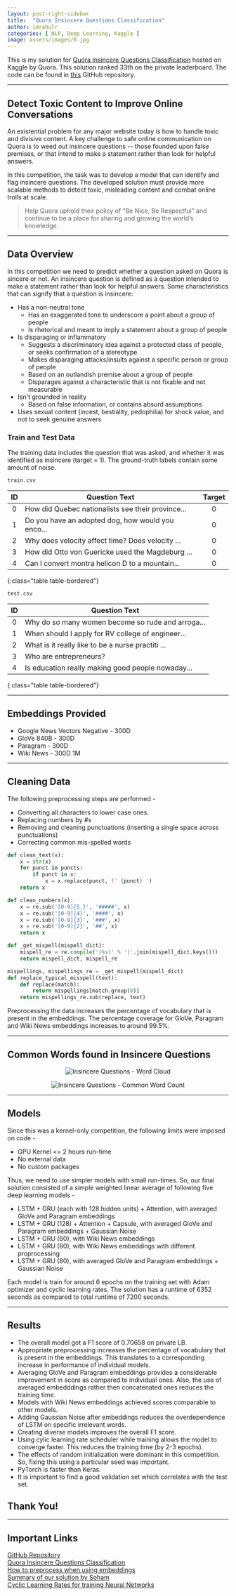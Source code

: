 ```yaml
---
layout: post-right-sidebar
title:  "Quora Insincere Questions Classification"
author: imrahulr
categories: [ NLP, Deep Learning, Kaggle ]
image: assets/images/6.jpg
---
```

This is my solution for <a href="https://www.kaggle.com/c/quora-insincere-questions-classification">Quora Insincere Questions Classification</a> hosted on Kaggle by Quora. This solution ranked 33th on the private leaderboard. The code can be found in <a href="https://github.com/imrahulr/Quora-Insincere-Questions">this</a> GitHub repository.

---

## Detect Toxic Content to Improve Online Conversations

An existential problem for any major website today is how to handle toxic and divisive content. A key challenge to safe online communication on Quora is to weed out insincere questions -- those founded upon false premises, or that intend to make a statement rather than look for helpful answers.

In this competition, the task was to develop a model that can identify and flag insincere questions. The developed solution must provide more scalable methods to detect toxic, misleading content and combat online trolls at scale. 

>Help Quora uphold their policy of “Be Nice, Be Respectful” and continue to be a place for sharing and growing the world’s knowledge.

---

## Data Overview

In this competition we need to predict whether a question asked on Quora is sincere or not.
An insincere question is defined as a question intended to make a statement rather than look for helpful answers. Some characteristics that can signify that a question is insincere:
- Has a non-neutral tone
  - Has an exaggerated tone to underscore a point about a group of people
  - Is rhetorical and meant to imply a statement about a group of people
- Is disparaging or inflammatory
  - Suggests a discriminatory idea against a protected class of people, or seeks confirmation of a stereotype
  - Makes disparaging attacks/insults against a specific person or group of people
  - Based on an outlandish premise about a group of people
  - Disparages against a characteristic that is not fixable and not measurable 
- Isn't grounded in reality
  - Based on false information, or contains absurd assumptions
- Uses sexual content (incest, bestiality, pedophilia) for shock value, and not to seek genuine answers

### Train and Test Data

The training data includes the question that was asked, and whether it was identified as insincere (target = 1). The ground-truth labels contain some amount of noise.

`train.csv`

| ID | Question Text | Target |
|:--:|--------------|:----:|
| 0 |	How did Quebec nationalists see their province... | 0 |
| 1 |	Do you have an adopted dog, how would you enco... | 0 |
| 2 |	Why does velocity affect time? Does velocity  ... | 0 |
| 3 |	How did Otto von Guericke used the Magdeburg ...  | 0 |
| 4 |	Can I convert montra helicon D to a mountain... | 0 |
{:class="table table-bordered"}

`test.csv`

| ID | Question Text |
|:--:|--------------|
| 0 |	Why do so many women become so rude and arroga... |
| 1 |	When should I apply for RV college of engineer... |
| 2 |	What is it really like to be a nurse practiti ... |
| 3 |	Who are entrepreneurs? |
| 4 |	Is education really making good people nowaday... |
{:class="table table-bordered"}

---

## Embeddings Provided

- Google News Vectors Negative - 300D
- GloVe 840B - 300D
- Paragram - 300D
- Wiki News - 300D 1M

---

## Cleaning Data

The following preprocessing steps are performed - 
- Converting all characters to lower case ones.
- Replacing numbers by #s
- Removing and cleaning punctuations (inserting a single space across punctuations)
- Correcting common mis-spelled words

```python
def clean_text(x):
    x = str(x)
    for punct in puncts:
        if punct in x:
            x = x.replace(punct, f' {punct} ')
    return x

def clean_numbers(x):
    x = re.sub('[0-9]{5,}', '#####', x)
    x = re.sub('[0-9]{4}', '####', x)
    x = re.sub('[0-9]{3}', '###', x)
    x = re.sub('[0-9]{2}', '##', x)
    return x

def _get_mispell(mispell_dict):
    mispell_re = re.compile('(%s)' % '|'.join(mispell_dict.keys()))
    return mispell_dict, mispell_re

mispellings, mispellings_re = _get_mispell(mispell_dict)
def replace_typical_misspell(text):
    def replace(match):
        return mispellings[match.group(0)]
    return mispellings_re.sub(replace, text)
```

Preprocessing the data increases the percentage of vocabulary that is present in the embeddings. The percentage coverage for GloVe, Paragram and Wiki News embeddings increases to around 99.5%.

---

## Common Words found in Insincere Questions 

<p align="center">
<img src="{{ site.baseurl }}/assets/images/quora/2.jpg" alt="Insincere Questions - Word Cloud"/>
</p>

<p align="center">
<img src="{{ site.baseurl }}/assets/images/quora/1.png" alt="Insincere Questions - Common Word Count"/></p>

---

## Models

Since this was a kernel-only competition, the following limits were imposed on code -
- GPU Kernel <= 2 hours run-time
- No external data 
- No custom packages

Thus, we need to use simpler models with small run-times. So, our final solution consisted of a simple weighted linear average of following five deep learning models - 
- LSTM + GRU (each with 128 hidden units) + Attention, with averaged GloVe and Paragram embeddings
- LSTM + GRU (128) + Attention + Capsule, with averaged GloVe and Paragram embeddings + Gaussian Noise
- LSTM + GRU (60), with Wiki News embeddings
- LSTM + GRU (80), with Wiki News embeddings with different proprocessing
- LSTM + GRU (80), with averaged GloVe and Paragram embeddings + Gaussian Noise         

Each model is train for around 6 epochs on the training set with Adam optimizer and cyclic learning rates. The solution has a runtime of 6352 seconds as compared to total runtime of 7200 seconds.

---

## Results

- The overall model got a F1 score of 0.70658 on private LB.
- Appropriate preprocessing increases the percentage of vocabulary that is present in the embeddings. This translates to a corresponding increase in performance of individual models.
- Averaging GloVe and Paragram embeddings provides a considerable improvement in score as compared to individual ones. Also, the use of averaged embedddings rather then concatenated ones reduces the training time. 
- Models with Wiki News embeddings achieved scores comparable to other models.
- Adding Gaussian Noise after embeddings reduces the overdependence of LSTM on specific irrelevant words.
- Creating diverse models improves the overall F1 score.
- Using cylic learning rate scheduler while training allows the model to converge faster. This reduces the training time (by 2-3 epochs).
- The effects of random initialization were dominant in this competition. So, fixing this using a particular seed was important.
- PyTorch is faster than Keras.
- It is important to find a good validation set which correlates with the test set.

## Thank You!

---

## Important Links

<a href="https://github.com/imrahulr/Quora-Insincere-Questions">GitHub Repository</a><br>
<a href="https://www.kaggle.com/c/quora-insincere-questions-classification">Quora Insincere Questions Classification</a><br>
<a href="https://www.kaggle.com/christofhenkel/how-to-preprocessing-when-using-embeddings">How to preprocess when using embeddings</a><br>
<a href="https://www.kaggle.com/c/quora-insincere-questions-classification/discussion/80577#latest-471866">Summary of our solution by Soham</a><br>
<a href="https://arxiv.org/abs/1506.01186">Cyclic Learning Rates for training Neural Networks</a>